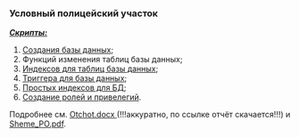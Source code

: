 <h3>Условный полицейский участок</h3>

<b><u><i>Скрипты:</b></u></i> 
1) <a href="https://github.com/floretn/Police_scheme/blob/master/create_scheme.sql">Создания базы данных</a>;
2) Функций изменения таблиц базы данных;
3) <a href="https://github.com/floretn/Police_scheme/blob/master/indexes.sql">Индексов для таблиц базы данных</a>;
4) <a href="https://github.com/floretn/Police_scheme/blob/master/tg_t_evidence_logger.sql">Триггера для базы данных</a>;
5) <a href="https://github.com/floretn/Police_scheme/blob/master/indexes.sql">Простых индексов для БД</a>;
6) <a href="roles_and_previleges.sql">Создание ролей и привелегий</a>.

Подробнее см. 
<a href="https://github.com/floretn/Police_scheme/raw/master/Otchot.docx">
    Otchot.docx
</a> (!!!аккуратно, по ссылке отчёт скачается!!!) и <a href="https://github.com/floretn/Police_scheme/blob/master/Scheme_PO.pdf">
    Sheme_PO.pdf</a>.


